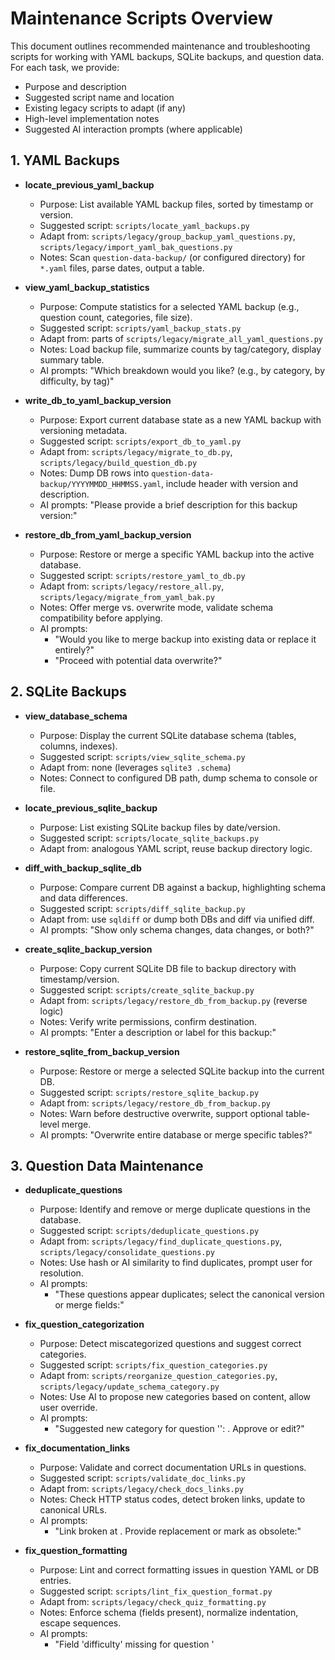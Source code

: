 <!-- Documentation: Outline of maintenance and troubleshooting scripts -->
# Maintenance Scripts Overview

This document outlines recommended maintenance and troubleshooting scripts for working with YAML backups, SQLite backups, and question data. For each task, we provide:
- Purpose and description
- Suggested script name and location
- Existing legacy scripts to adapt (if any)
- High-level implementation notes
- Suggested AI interaction prompts (where applicable)

## 1. YAML Backups

- **locate_previous_yaml_backup**
  - Purpose: List available YAML backup files, sorted by timestamp or version.
  - Suggested script: `scripts/locate_yaml_backups.py`
  - Adapt from: `scripts/legacy/group_backup_yaml_questions.py`, `scripts/legacy/import_yaml_bak_questions.py`
  - Notes: Scan `question-data-backup/` (or configured directory) for `*.yaml` files, parse dates, output a table.

- **view_yaml_backup_statistics**
  - Purpose: Compute statistics for a selected YAML backup (e.g., question count, categories, file size).
  - Suggested script: `scripts/yaml_backup_stats.py`
  - Adapt from: parts of `scripts/legacy/migrate_all_yaml_questions.py`
  - Notes: Load backup file, summarize counts by tag/category, display summary table.
  - AI prompts: "Which breakdown would you like? (e.g., by category, by difficulty, by tag)"

- **write_db_to_yaml_backup_version**
  - Purpose: Export current database state as a new YAML backup with versioning metadata.
  - Suggested script: `scripts/export_db_to_yaml.py`
  - Adapt from: `scripts/legacy/migrate_to_db.py`, `scripts/legacy/build_question_db.py`
  - Notes: Dump DB rows into `question-data-backup/YYYYMMDD_HHMMSS.yaml`, include header with version and description.
  - AI prompts: "Please provide a brief description for this backup version:"

- **restore_db_from_yaml_backup_version**
  - Purpose: Restore or merge a specific YAML backup into the active database.
  - Suggested script: `scripts/restore_yaml_to_db.py`
  - Adapt from: `scripts/legacy/restore_all.py`, `scripts/legacy/migrate_from_yaml_bak.py`
  - Notes: Offer merge vs. overwrite mode, validate schema compatibility before applying.
  - AI prompts: 
    - "Would you like to merge backup into existing data or replace it entirely?"
    - "Proceed with potential data overwrite?"

## 2. SQLite Backups

- **view_database_schema**
  - Purpose: Display the current SQLite database schema (tables, columns, indexes).
  - Suggested script: `scripts/view_sqlite_schema.py`
  - Adapt from: none (leverages `sqlite3 .schema`)
  - Notes: Connect to configured DB path, dump schema to console or file.

- **locate_previous_sqlite_backup**
  - Purpose: List existing SQLite backup files by date/version.
  - Suggested script: `scripts/locate_sqlite_backups.py`
  - Adapt from: analogous YAML script, reuse backup directory logic.

- **diff_with_backup_sqlite_db**
  - Purpose: Compare current DB against a backup, highlighting schema and data differences.
  - Suggested script: `scripts/diff_sqlite_backup.py`
  - Adapt from: use `sqldiff` or dump both DBs and diff via unified diff.
  - AI prompts: "Show only schema changes, data changes, or both?"

- **create_sqlite_backup_version**
  - Purpose: Copy current SQLite DB file to backup directory with timestamp/version.
  - Suggested script: `scripts/create_sqlite_backup.py`
  - Adapt from: `scripts/legacy/restore_db_from_backup.py` (reverse logic)
  - Notes: Verify write permissions, confirm destination.
  - AI prompts: "Enter a description or label for this backup:"

- **restore_sqlite_from_backup_version**
  - Purpose: Restore or merge a selected SQLite backup into the current DB.
  - Suggested script: `scripts/restore_sqlite_backup.py`
  - Adapt from: `scripts/legacy/restore_db_from_backup.py`
  - Notes: Warn before destructive overwrite, support optional table-level merge.
  - AI prompts: "Overwrite entire database or merge specific tables?"

## 3. Question Data Maintenance

- **deduplicate_questions**
  - Purpose: Identify and remove or merge duplicate questions in the database.
  - Suggested script: `scripts/deduplicate_questions.py`
  - Adapt from: `scripts/legacy/find_duplicate_questions.py`, `scripts/legacy/consolidate_questions.py`
  - Notes: Use hash or AI similarity to find duplicates, prompt user for resolution.
  - AI prompts:
    - "These questions appear duplicates; select the canonical version or merge fields:"

- **fix_question_categorization**
  - Purpose: Detect miscategorized questions and suggest correct categories.
  - Suggested script: `scripts/fix_question_categories.py`
  - Adapt from: `scripts/reorganize_question_categories.py`, `scripts/legacy/update_schema_category.py`
  - Notes: Use AI to propose new categories based on content, allow user override.
  - AI prompts:
    - "Suggested new category for question '<excerpt>': <category>. Approve or edit?"

- **fix_documentation_links**
  - Purpose: Validate and correct documentation URLs in questions.
  - Suggested script: `scripts/validate_doc_links.py`
  - Adapt from: `scripts/legacy/check_docs_links.py`
  - Notes: Check HTTP status codes, detect broken links, update to canonical URLs.
  - AI prompts:
    - "Link broken at <URL>. Provide replacement or mark as obsolete:"

- **fix_question_formatting**
  - Purpose: Lint and correct formatting issues in question YAML or DB entries.
  - Suggested script: `scripts/lint_fix_question_format.py`
  - Adapt from: `scripts/legacy/check_quiz_formatting.py`
  - Notes: Enforce schema (fields present), normalize indentation, escape sequences.
  - AI prompts:
    - "Field 'difficulty' missing for question '<title>'. Please specify:"

---
### Additional Recommendations
- Consolidate backup logic into a generic `scripts/backup_manager.py` with subcommands for `yaml` and `sqlite`.
- Provide a unified CLI (e.g., `kubelingo maintenance <task>`) to dispatch these scripts.
- Integrate AI client in shared module to standardize prompts and logging.# Maintenance Scripts Documentation

This document outlines the functionality of various maintenance scripts for `kubelingo`. These scripts help manage question data stored in YAML backups and the central SQLite database.

## YAML Backup Management

Scripts for managing YAML-based backups of the question database.

### Locate Previous YAML backup
*   **Purpose**: Find and list available YAML backup files or directories.
*   **Implementation**: This script should search predefined backup locations for YAML files that contain question data.
*   **Existing Scripts**: `scripts/legacy/group_backup_yaml_questions.py` might contain logic for finding YAML files, which can be adapted. The script should look in directories like `question-data-backup/yaml`.

### View YAML Backup Statistics
*   **Purpose**: Analyze a YAML backup and display statistics, such as the number of questions, categories, and types.
*   **Implementation**: The script would parse a specified YAML backup file, count questions, and group them by various fields (`category`, `type`).
*   **Existing Scripts**: No direct script exists, but `kubelingo/modules/yaml_loader.py` contains parsing logic that can be reused.

### Write DB to YAML Backup Version
*   **Purpose**: Export all questions from the SQLite database to a new versioned YAML backup file.
*   **Implementation**:
    1.  Connect to the SQLite database and fetch all questions using `kubelingo.database.get_all_questions()`.
    2.  Group questions by their original `source_file`.
    3.  Write each group of questions into a corresponding YAML file in a new versioned backup directory (e.g., `question-data-backup/yaml/backup-YYYY-MM-DD`).
*   **Existing Scripts**: `scripts/legacy/consolidate_manifests.py` or `scripts/generate_manifests.py` have logic for writing YAML files which could be a starting point.

### Restore DB from YAML Backup Version
*   **Purpose**: Import questions from a YAML backup into the SQLite database. This should be an additive process (merging) by default.
*   **Implementation**:
    1.  User selects a YAML backup version.
    2.  The script uses `kubelingo.modules.yaml_loader.YAMLLoader` to discover and load questions from the backup files.
    3.  For each question, it checks if a question with the same ID already exists in the database.
    4.  It can prompt the user on how to handle duplicates (skip, overwrite, etc.).
    5.  It uses `kubelingo.database.add_question` to insert new questions.
*   **Existing Scripts**: `scripts/legacy/import_yaml_bak_questions.py`, `scripts/legacy/migrate_all_yaml_questions.py`, and `scripts/migrate_yaml_questions.py` are highly relevant and should be consolidated into a single, robust script.

## SQLite Database Management

Scripts for direct maintenance of the `kubelingo.db` SQLite database.

### View Database Schema
*   **Purpose**: Display the schema of the tables in the SQLite database.
*   **Implementation**: The script would connect to the database and print the `CREATE TABLE` statements for all tables.
*   **Existing Scripts**: This is a simple SQL query. No specific script exists, but it can be easily created using `kubelingo.database.get_db_connection()`.

### Locate Previous Sqlite Backup
*   **Purpose**: Find and list available SQLite database backup files.
*   **Implementation**: Search for `.db` files in predefined backup locations (e.g., `question-data-backup/`).
*   **Existing Scripts**: Can be a new simple script. `kubelingo/utils/config.py` defines `MASTER_DATABASE_FILE` and `SECONDARY_MASTER_DATABASE_FILE`, which are backup locations.

### Diff with Backup Sqlite Db
*   **Purpose**: Compare the current active database with a selected backup version and show the differences (new, modified, or deleted questions).
*   **Implementation**:
    1.  Connect to both the active DB and the backup DB.
    2.  Fetch all questions from both.
    3.  Compare the question sets based on ID and content hash (if available) to find differences.
    4.  Present a summary of changes.
*   **Existing Scripts**: No direct script exists. This would need to be written from scratch.

### Create Sqlite Backup Version
*   **Purpose**: Create a timestamped copy of the current SQLite database.
*   **Implementation**: Simply copy the `kubelingo.db` file to a backup directory with a name like `kubelingo-YYYY-MM-DD.db`.
*   **Existing Scripts**: `scripts/legacy/build_question_db.py` contains a `backup_database` function that can be extracted and used.

### Restore from Sqlite Backup Version
*   **Purpose**: Replace the current database with a selected backup file.
*   **Implementation**:
    1.  The user selects a backup file.
    2.  The script replaces the active `kubelingo.db` with the selected backup. It should create a backup of the current DB before overwriting it.
*   **Existing Scripts**: `scripts/legacy/restore_db_from_backup.py` does exactly this.

## Question Data Quality

Scripts for improving the quality and consistency of question data.

### Deduplicate Questions
*   **Purpose**: Find and optionally remove duplicate questions from the database.
*   **Implementation**:
    1.  Find potential duplicates based on fuzzy matching of the `prompt` field.
    2.  Present pairs of potential duplicates to the user for confirmation.
    3.  Optionally delete one of the duplicates.
*   **Existing Scripts**: `scripts/legacy/find_duplicate_questions.py` provides a good starting point. It can be enhanced with AI-based semantic duplicate detection.
*   **AI Prompt**:
    > "Are the following two questions semantically duplicates, meaning they test the same core knowledge? Respond with only 'Yes' or 'No', followed by a brief one-sentence explanation.
    >
    > Question 1: `[PROMPT_1]`
    > Question 2: `[PROMPT_2]`"

### Fix Question Categorization
*   **Purpose**: Ensure all questions have the correct `category` and `subject` based on their content.
*   **Implementation**:
    1.  Iterate through questions with missing or potentially incorrect categories.
    2.  Use an AI model to classify the question based on its prompt and other metadata.
    3.  Update the category in the database.
*   **Existing Scripts**: `scripts/reorganize_schema_by_ai.py` and `scripts/reorganize_question_categories.py` contain the core logic for this. They should be unified into a single tool.
*   **AI Prompt**: The `get_system_prompt` method in `scripts/reorganize_schema_by_ai.py` provides an excellent template. It should describe the available categories (`socratic`, `command`, `yaml_author`, etc.) and ask the AI to choose the most fitting one for a given question prompt.

### Fix Documentation Links
*   **Purpose**: Check for broken documentation links in questions and help fix them.
*   **Implementation**:
    1.  Extract all URLs from the `source` or `prompt` fields of all questions.
    2.  Check each URL for a `200 OK` status code.
    3.  For broken links (e.g., 404), use an AI to suggest a new, valid link based on the question's content.
    4.  Prompt the user to confirm the replacement before updating the database.
*   **Existing Scripts**: `scripts/legacy/check_docs_links.py` (and the test `tests/test_doc_links.py`) contains logic for extracting and checking links. `scripts/legacy/suggest_citations.py` could provide ideas for suggesting new links.
*   **AI Prompt**:
    > "The following documentation link is broken: `[BROKEN_URL]`.
    >
    > Based on the content of the quiz question below, please find the most relevant and up-to-date replacement URL from the official Kubernetes documentation (kubernetes.io).
    >
    > Question Prompt: `[QUESTION_PROMPT]`
    > Answer/Context: `[QUESTION_ANSWER_OR_CONTEXT]`
    >
    > Please provide only the new URL."

### Fix Question Formatting
*   **Purpose**: Validate and fix formatting issues in questions, such as invalid IDs or malformed YAML content.
*   **Implementation**:
    1.  Iterate through all questions.
    2.  For each question, validate the ID format (e.g., kebab-case).
    3.  Validate any YAML content in `template` or `solution` fields.
    4.  If an issue is found, attempt to auto-correct it or flag it for manual review. AI can be used to suggest fixes for complex issues.
*   **Existing Scripts**: `scripts/legacy/check_quiz_formatting.py` and the test `tests/test_quiz_formatting.py` provide validation logic.
*   **AI Prompt** (for YAML correction):
    > "The following YAML content from a quiz question is invalid. Please correct the syntax and structure while preserving the original intent. Provide only the corrected YAML block.
    >
    > Invalid YAML:
    > ```yaml
    > [INVALID_YAML_CONTENT]
    > ```"

## Other Notable Existing Scripts

These are useful scripts from `scripts/legacy` that are not in the new menu but are worth keeping and potentially integrating.

*   `scripts/legacy/update_db_source_paths.py`: This was in the old troubleshooting menu and is important for keeping database `source_file` paths consistent after refactoring or moving question files. It should probably be added to the `Sqlite` or `Questions` menu.
*   `scripts/legacy/enrich_question_sources.py`: Enriches questions with source information. This could be part of a general "Question Enrichment" tool.
